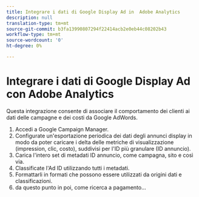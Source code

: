 ```yaml
---
title: Integrare i dati di Google Display Ad in  Adobe Analytics
description: null
translation-type: tm+mt
source-git-commit: b3fa13990807294f22414acb2e0eb44c08202b43
workflow-type: tm+mt
source-wordcount: '0'
ht-degree: 0%

---
```



# Integrare i dati di Google Display Ad con  Adobe Analytics

Questa integrazione consente di associare il comportamento dei clienti ai dati delle campagne e dei costi da Google AdWords.


1. Accedi a Google Campaign Manager.
1. Configurate un&#39;esportazione periodica dei dati degli annunci display in modo da poter caricare i delta delle metriche di visualizzazione (impression, clic, costo), suddivisi per l&#39;ID più granulare (ID annuncio).
1. Carica l&#39;intero set di metadati ID annuncio, come campagna, sito e così via.
1. Classificate l&#39;Ad ID utilizzando tutti i metadati.
1. Formattarli in formati che possono essere utilizzati da origini dati e classificazioni.
1. da questo punto in poi, come ricerca a pagamento...

